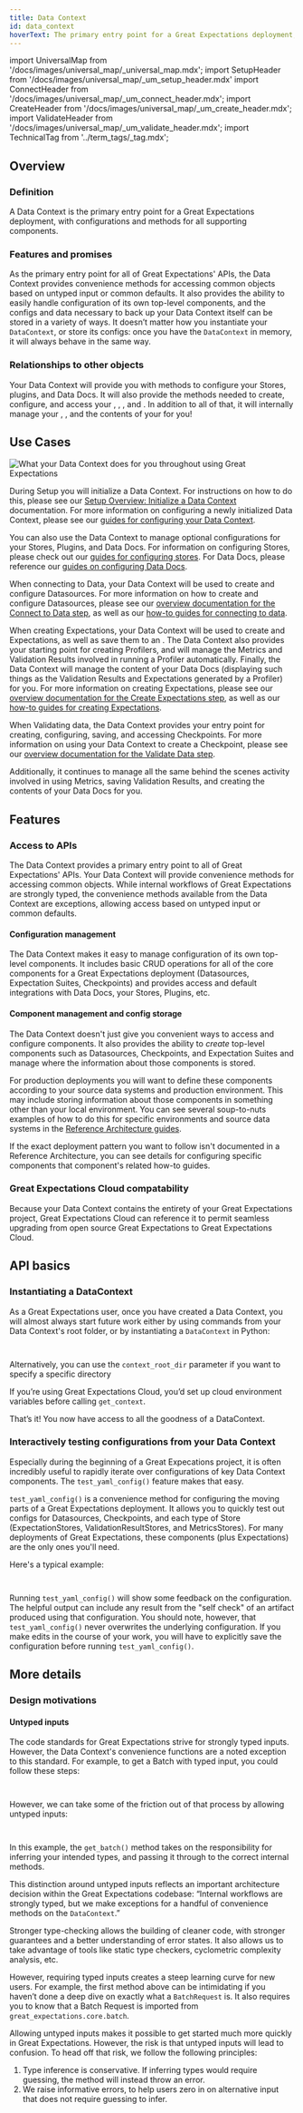 ```yaml
---
title: Data Context
id: data_context
hoverText: The primary entry point for a Great Expectations deployment, with configurations and methods for all supporting components.
---
```

import UniversalMap from '/docs/images/universal_map/_universal_map.mdx';
import SetupHeader from '/docs/images/universal_map/_um_setup_header.mdx'
import ConnectHeader from '/docs/images/universal_map/_um_connect_header.mdx';
import CreateHeader from '/docs/images/universal_map/_um_create_header.mdx';
import ValidateHeader from '/docs/images/universal_map/_um_validate_header.mdx';
import TechnicalTag from '../term_tags/_tag.mdx';

<UniversalMap setup='active' connect='active' create='active' validate='active'/> 

## Overview

### Definition

A Data Context is the primary entry point for a Great Expectations deployment, with configurations and methods for all supporting components.

### Features and promises

As the primary entry point for all of Great Expectations' APIs, the Data Context provides convenience methods for accessing common objects based on untyped input or common defaults.  It also provides the ability to easily handle configuration of its own top-level components, and the configs and data necessary to back up your Data Context itself can be stored in a variety of ways.  It doesn’t matter how you instantiate your `DataContext`, or store its configs: once you have the `DataContext` in memory, it will always behave in the same way.

### Relationships to other objects

Your Data Context will provide you with methods to configure your Stores, plugins, and Data Docs.  It will also provide the methods needed to create, configure, and access your <TechnicalTag relative="../" tag="datasource" text="Datasources" />, <TechnicalTag relative="../" tag="expectation" text="Expectations" />, <TechnicalTag relative="../" tag="profiler" text="Profilers" />, and <TechnicalTag relative="../" tag="checkpoint" text="Checkpoints" />.  In addition to all of that, it will internally manage your <TechnicalTag relative="../" tag="metric" text="Metrics" />, <TechnicalTag relative="../" tag="validation_result" text="Validation Results" />, and the contents of your <TechnicalTag relative="../" tag="data_docs" text="Data Docs" /> for you!

## Use Cases

![What your Data Context does for you throughout using Great Expectations](../guides/images/overview_illustrations/data_context_does_for_you.png)

<SetupHeader/>

During Setup you will initialize a Data Context.  For instructions on how to do this, please see our [Setup Overview: Initialize a Data Context](../guides/setup/setup_overview.md#3-initialize-a-data-context) documentation. For more information on configuring a newly initialized Data Context, please see our [guides for configuring your Data Context](../guides/setup/index.md#data-contexts).

You can also use the Data Context to manage optional configurations for your Stores, Plugins, and Data Docs.  For information on configuring Stores, please check out our [guides for configuring stores](../guides/setup/index.md#stores). For Data Docs, please reference our [guides on configuring Data Docs](../guides/setup/index.md#data-docs).

<ConnectHeader/>

When connecting to Data, your Data Context will be used to create and configure Datasources.  For more information on how to create and configure Datasources, please see our [overview documentation for the Connect to Data step](../guides/connecting_to_your_data/connect_to_data_overview.md), as well as our [how-to guides for connecting to data](../guides/connecting_to_your_data/index.md).

<CreateHeader/>

When creating Expectations, your Data Context will be used to create <TechnicalTag relative="../" tag="expectation_suite" text="Expectation Suites" /> and Expectations, as well as save them to an <TechnicalTag relative="../" tag="expectation_store" text="Expectations Store" />.  The Data Context also provides your starting point for creating Profilers, and will manage the Metrics and Validation Results involved in running a Profiler automatically.  Finally, the Data Context will manage the content of your Data Docs (displaying such things as the Validation Results and Expectations generated by a Profiler) for you.  For more information on creating Expectations, please see our [overview documentation for the Create Expectations step](../guides/expectations/create_expectations_overview.md), as well as our [how-to guides for creating Expectations](../guides/expectations/index.md). 


<ValidateHeader/>

When Validating data, the Data Context provides your entry point for creating, configuring, saving, and accessing Checkpoints.  For more information on using your Data Context to create a Checkpoint, please see our [overview documentation for the Validate Data step](../guides/validation/validate_data_overview.md).

Additionally, it continues to manage all the same behind the scenes activity involved in using Metrics, saving Validation Results, and creating the contents of your Data Docs for you. 

## Features

### Access to APIs

The Data Context provides a primary entry point to all of Great Expectations' APIs.  Your Data Context will provide convenience methods for accessing common objects.  While internal workflows of Great Expectations are strongly typed, the convenience methods available from the Data Context are exceptions, allowing access based on untyped input or common defaults.

#### Configuration management

The Data Context makes it easy to manage configuration of its own top-level components. It includes basic CRUD operations for all of the core components for a Great Expectations deployment (Datasources, Expectation Suites, Checkpoints) and provides access and default integrations with Data Docs, your Stores, Plugins, etc.

#### Component management and config storage

The Data Context doesn't just give you convenient ways to access and configure components.  It also provides the ability to *create* top-level components such as Datasources, Checkpoints, and Expectation Suites and manage where the information about those components is stored.  

For production deployments you will want to define these components according to your source data systems and production environment.  This may include storing information about those components in something other than your local environment.  You can see several soup-to-nuts examples of how to do this for specific environments and source data systems in the [Reference Architecture guides](../deployment_patterns/index.md).

If the exact deployment pattern you want to follow isn't documented in a Reference Architecture, you can see details for configuring specific components that component's related how-to guides.

### Great Expectations Cloud compatability

Because your Data Context contains the entirety of your Great Expectations project, Great Expectations Cloud can reference it to permit seamless upgrading from open source Great Expectations to Great Expectations Cloud.


## API basics

### Instantiating a DataContext

As a Great Expectations user, once you have created a Data Context, you will almost always start future work either by using <TechnicalTag relative="../" tag="cli" text="CLI" /> commands from your Data Context's root folder, or by instantiating a `DataContext` in Python:

```python title="Import Great Expectations" name="tests/integration/docusaurus/connecting_to_your_data/filesystem/pandas_yaml_example.py import gx"
```

```python name="tests/integration/docusaurus/connecting_to_your_data/filesystem/pandas_yaml_example.py get_context"
```

Alternatively, you can use the `context_root_dir` parameter if you want to specify a specific directory

If you’re using Great Expectations Cloud, you’d set up cloud environment variables before calling `get_context`.

That’s it! You now have access to all the goodness of a DataContext.

### Interactively testing configurations from your Data Context

Especially during the beginning of a Great Expecations project, it is often incredibly useful to rapidly iterate over
configurations of key Data Context components. The `test_yaml_config()` feature makes that easy.

`test_yaml_config()` is a convenience method for configuring the moving parts of a Great Expectations deployment. It
allows you to quickly test out configs for Datasources, Checkpoints, and each type of Store (ExpectationStores,
ValidationResultStores, and MetricsStores). For many deployments of Great Expectations, these components (plus
Expectations) are the only ones you'll need.

Here's a typical example:

```python name="tests/integration/docusaurus/connecting_to_your_data/filesystem/pandas_yaml_example.py yaml"
```

```python name="tests/integration/docusaurus/connecting_to_your_data/filesystem/pandas_yaml_example.py test_yaml_config"
```

Running `test_yaml_config()` will show some feedback on the configuration. The helpful output can include any result 
from the "self check" of an artifact produced using that configuration.  You should note, however, that `test_yaml_config()` never overwrites the underlying configuration.  If you make edits in the course of your work, you will have to explicitly save the configuration before running `test_yaml_config()`.

## More details

### Design motivations

#### Untyped inputs

The code standards for Great Expectations strive for strongly typed inputs.  However, the Data Context's convenience functions are a noted exception to this standard.  For example, to get a Batch with typed input, you could follow these steps:


```python name="tests/integration/docusaurus/connecting_to_your_data/filesystem/pandas_yaml_example.py import BatchRequest"
```

```python name="tests/integration/docusaurus/connecting_to_your_data/filesystem/pandas_yaml_example.py context.get_batch with batch request"
```

However, we can take some of the friction out of that process by allowing untyped inputs:

```python name="tests/integration/docusaurus/connecting_to_your_data/filesystem/pandas_yaml_example.py context.get_batch with parameters data_asset_name"
```

```python name="tests/integration/docusaurus/connecting_to_your_data/filesystem/pandas_yaml_example.py context.get_batch with parameters"
```

In this example, the `get_batch()` method takes on the responsibility for inferring your intended types, and passing it through to the correct internal methods.

This distinction around untyped inputs reflects an important architecture decision within the Great Expectations codebase: “Internal workflows are strongly typed, but we make exceptions for a handful of convenience methods on the `DataContext`.”

Stronger type-checking allows the building of cleaner code, with stronger guarantees and a better understanding of error states. It also allows us to take advantage of tools like static type checkers, cyclometric complexity analysis, etc.

However, requiring typed inputs creates a steep learning curve for new users. For example, the first method above can be intimidating if you haven’t done a deep dive on exactly what a `BatchRequest` is. It also requires you to know that a Batch Request is imported from `great_expectations.core.batch`.

Allowing untyped inputs makes it possible to get started much more quickly in Great Expectations. However, the risk is that untyped inputs will lead to confusion. To head off that risk, we follow the following principles:
1. Type inference is conservative. If inferring types would require guessing, the method will instead throw an error.
2. We raise informative errors, to help users zero in on alternative input that does not require guessing to infer.
